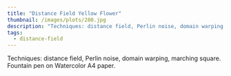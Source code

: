 ```yaml
---
title: "Distance Field Yellow Flower"
thumbnail: /images/plots/280.jpg
description: "Techniques: distance field, Perlin noise, domain warping, marching square. Fountain pen on Watercolor A4 paper."
tags:
  - distance-field
---
```


Techniques: distance field, Perlin noise, domain warping, marching square. Fountain pen on Watercolor A4 paper.
